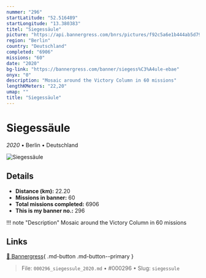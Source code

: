 ```yaml
---
nummer: "296"
startLatitude: "52.516489"
startLongitude: "13.380383"
titel: "Siegessäule"
picture: "https://api.bannergress.com/bnrs/pictures/f92c5a6e1b444ab5d79787359c52a2bc"
region: "Berlin"
country: "Deutschland"
completed: "6906"
missions: "60"
date: "2020"
bg-link: "https://bannergress.com/banner/siegess%C3%A4ule-ebae"
onyx: "0"
description: "Mosaic around the Victory Column in 60 missions"
lengthKMeters: "22,20"
umap: ""
title: "Siegessäule"
---
```

# Siegessäule

*2020* • Berlin • Deutschland

![Siegessäule](https://api.bannergress.com/bnrs/pictures/f92c5a6e1b444ab5d79787359c52a2bc)

## Details
- **Distance (km):** 22.20
- **Missions in banner:** 60
- **Total missions completed:** 6906
- **This is my banner no.:** 296


!!! note "Description"
    Mosaic around the Victory Column in 60 missions



## Links
[🔗 Bannergress](https://bannergress.com/banner/siegess%C3%A4ule-ebae){ .md-button .md-button--primary }



> File: `000296_siegessule_2020.md` • #000296 • Slug: `siegessule`
